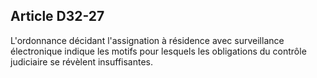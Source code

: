 Article D32-27
----
L'ordonnance décidant l'assignation à résidence avec surveillance électronique
indique les motifs pour lesquels les obligations du contrôle judiciaire se
révèlent insuffisantes.
